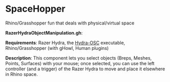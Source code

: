 # SpaceHopper
Rhino/Grasshopper fun that deals with physical/virtual space

**RazerHydraObjectManipulation.gh**:

**Requirements**: Razer Hydra, the [Hydra-OSC](https://github.com/MrMormon/hydra-osc) executable, Rhino/Grasshopper (with gHowl, Human plugins)

**Description**: This component lets you select objects (Breps, Meshes, Points, Surfaces) with your mouse; once selected, you can use the left controller (and a trigger) of the Razer Hydra to move and place it elsewhere in Rhino space.




